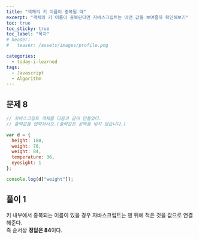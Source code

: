 ```yaml
---
title: "객체의 키 이름이 중복될 때"
excerpt: "객체의 키 이름이 중복된다면 자바스크립트는 어떤 값을 보여줄까 확인해보기"
toc: true
toc_sticky: true
toc_label: "목차"
# header:
#   teaser: /assets/images/profile.png

categories:
  - today-i-learned
tags:
  - Javascript
  - Algorithm
---
```


## 문제 8

```js
// 자바스크립트 객체를 다음과 같이 만들었다.
// 출력값을 입력하시오.(출력값은 공백을 넣지 않습니다.)

var d = {
  height: 180,
  weight: 78,
  weight: 84,
  temperature: 36,
  eyesight: 1
};

console.log(d["weight"]);
```

## 풀이 1

키 내부에서 중복되는 이름이 있을 경우 자바스크립트는 맨 뒤에 적은 것을 값으로 연결해준다.  
즉 순서상 **정답은 84**이다.
